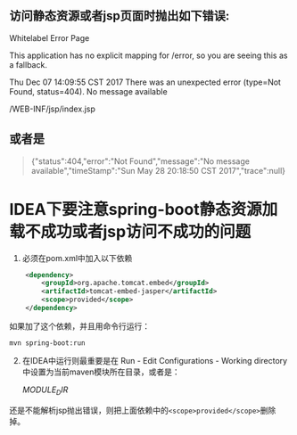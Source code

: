 ## 访问静态资源或者jsp页面时抛出如下错误:

Whitelabel Error Page

This application has no explicit mapping for /error, so you are seeing this as a fallback.

Thu Dec 07 14:09:55 CST 2017
There was an unexpected error (type=Not Found, status=404).
No message available

/WEB-INF/jsp/index.jsp

## 或者是

> {"status":404,"error":"Not Found","message":"No message available","timeStamp":"Sun May 28 20:18:50 CST 2017","trace":null}

# IDEA下要注意spring-boot静态资源加载不成功或者jsp访问不成功的问题

1. 必须在pom.xml中加入以下依赖

```xml
    <dependency>
        <groupId>org.apache.tomcat.embed</groupId>
        <artifactId>tomcat-embed-jasper</artifactId>
        <scope>provided</scope>
    </dependency>
```    

如果加了这个依赖，并且用命令行运行：

    mvn spring-boot:run

2. 在IDEA中运行则最重要是在 Run - Edit Configurations - Working directory 中设置为当前maven模块所在目录，或者是：
    
    $MODULE_DIR$ 
    
还是不能解析jsp抛出错误，则把上面依赖中的`<scope>provided</scope>`删除掉。
    
